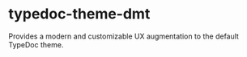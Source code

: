 # typedoc-theme-dmt
Provides a modern and customizable UX augmentation to the default TypeDoc theme.
